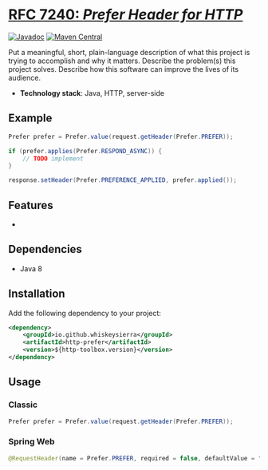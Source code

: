 # [RFC 7240: *Prefer Header for HTTP*](https://tools.ietf.org/html/rfc7240)

[![Javadoc](http://javadoc.io/badge/io.github.whiskeysierra/http-prefer.svg)](http://www.javadoc.io/doc/io.github.whiskeysierra/http-prefer)
[![Maven Central](https://img.shields.io/maven-central/v/io.github.whiskeysierra/http-prefer.svg)](https://maven-badges.herokuapp.com/maven-central/io.github.whiskeysierra/http-prefer)



Put a meaningful, short, plain-language description of what
this project is trying to accomplish and why it matters.
Describe the problem(s) this project solves.
Describe how this software can improve the lives of its audience.

- **Technology stack**: Java, HTTP, server-side

## Example

```java
Prefer prefer = Prefer.value(request.getHeader(Prefer.PREFER));

if (prefer.applies(Prefer.RESPOND_ASYNC)) {
    // TODO implement
}

response.setHeader(Prefer.PREFERENCE_APPLIED, prefer.applied());
```

## Features

- 


## Dependencies

- Java 8

## Installation

Add the following dependency to your project:

```xml
<dependency>
    <groupId>io.github.whiskeysierra</groupId>
    <artifactId>http-prefer</artifactId>
    <version>${http-toolbox.version}</version>
</dependency>
```

## Usage

### Classic

```java
Prefer prefer = Prefer.value(request.getHeader(Prefer.PREFER));
```

### Spring Web

```java
@RequestHeader(name = Prefer.PREFER, required = false, defaultValue = "") Prefer prefer
```
